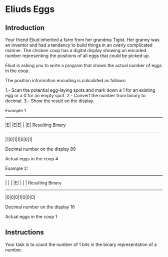 # Eliuds Eggs

## Introduction
Your friend Eliud inherited a farm from her grandma Tigist. Her granny was an inventor and had a tendency to build things in an overly complicated manner. The chicken coop has a digital display showing an encoded number representing the positions of all eggs that could be picked up.

Eliud is asking you to write a program that shows the actual number of eggs in the coop.

The position information encoding is calculated as follows:

1.- Scan the potential egg-laying spots and mark down a 1 for an existing egg or a 0 for an empty spot.
2.- Convert the number from binary to decimal.
3.- Show the result on the display.

Example 1
 _ _ _ _ _ _ _
|E| |E|E| | |E|
Resulting Binary
 _ _ _ _ _ _ _
|1|0|1|1|0|0|1|

Decimal number on the display
89

Actual eggs in the coop
4

Example 2:
 _ _ _ _ _ _ _
| | | |E| | | |
Resulting Binary
 _ _ _ _ _ _ _
|0|0|0|1|0|0|0|

Decimal number on the display
16

Actual eggs in the coop
1

## Instructions
Your task is to count the number of 1 bits in the binary representation of a number.
